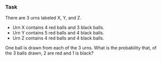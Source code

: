 ### Task 
There are 3 urns labeled X, Y, and Z. 

* Urn X contains 4 red balls and 3 black balls.
* Urn Y contains 5 red balls and 4 black balls.
* Urn Z contains 4 red balls and 4 black balls. 

One ball is drawn from each of the 3 urns. What is the probability that, of the 3 balls drawn, 2 are red and 1 is black?
